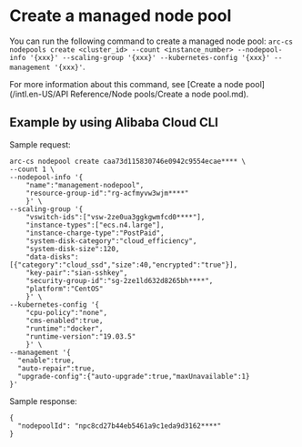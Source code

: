 # Create a managed node pool

You can run the following command to create a managed node pool: `arc-cs nodepools create <cluster_id> --count <instance_number> --nodepool-info '{xxx}' --scaling-group '{xxx}' --kubernetes-config '{xxx}' --management '{xxx}'`.

For more information about this command, see [Create a node pool](/intl.en-US/API Reference/Node pools/Create a node pool.md).

## Example by using Alibaba Cloud CLI

Sample request:

```
arc-cs nodepool create caa73d115830746e0942c9554ecae**** \
--count 1 \
--nodepool-info '{
    "name":"management-nodepool",
    "resource-group-id":"rg-acfmyvw3wjm****"
    }' \
--scaling-group '{
    "vswitch-ids":["vsw-2ze0ua3ggkgwmfcd0****"],
    "instance-types":["ecs.n4.large"],
    "instance-charge-type":"PostPaid",
    "system-disk-category":"cloud_efficiency",
    "system-disk-size":120,
    "data-disks":[{"category":"cloud_ssd","size":40,"encrypted":"true"}],
    "key-pair":"sian-sshkey",
    "security-group-id":"sg-2ze1ld632d8265bh****",
    "platform":"CentOS"
    }' \
--kubernetes-config '{
    "cpu-policy":"none",
    "cms-enabled":true,
    "runtime":"docker",
    "runtime-version":"19.03.5"
    }' \
--management '{
  "enable":true,
  "auto-repair":true,
  "upgrade-config":{"auto-upgrade":true,"maxUnavailable":1}
}'
```

Sample response:

```
{
  "nodepoolId": "npc8cd27b44eb5461a9c1eda9d3162****"
}
```

